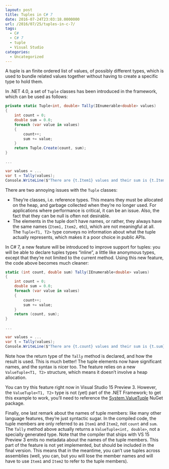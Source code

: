 ```yaml
---
layout: post
title: Tuples in C# 7
date: 2016-07-24T23:03:18.0000000
url: /2016/07/25/tuples-in-c-7/
tags:
  - C#
  - C# 7
  - tuple
  - Visual Studio
categories:
  - Uncategorized
---
```



A tuple is an finite ordered list of values, of possibly different types, which is used to bundle related values together without having to create a specific type to hold them.

In .NET 4.0, a set of `Tuple` classes has been introduced in the framework, which can be used as follows:

```csharp
private static Tuple<int, double> Tally(IEnumerable<double> values)
{
    int count = 0;
    double sum = 0.0;
    foreach (var value in values)
    {
        count++;
        sum += value;
    }
    return Tuple.Create(count, sum);
}

...

var values = ...
var t = Tally(values);
Console.WriteLine($"There are {t.Item1} values and their sum is {t.Item2}");
```

There are two annoying issues with the `Tuple` classes:

- They’re classes, i.e. reference types. This means they must be allocated on the heap, and garbage collected when they’re no longer used. For applications where performance is critical, it can be an issue. Also, the fact that they can be null is often not desirable.
- The elements in the tuple don’t have names, or rather, they always have the same names (`Item1,` `Item2,` etc), which are not meaningful at all. The `Tuple<T1, T2>` type conveys no information about what the tuple actually represents, which makes it a poor choice in public APIs.


In C# 7, a new feature will be introduced to improve support for tuples: you will be able to declare tuples types “inline”, a little like anonymous types, except that they’re not limited to the current method. Using this new feature, the code above becomes much cleaner:

```csharp
static (int count, double sum) Tally(IEnumerable<double> values)
{
    int count = 0;
    double sum = 0.0;
    foreach (var value in values)
    {
        count++;
        sum += value;
    }
    return (count, sum);
}

...

var values = ...
var t = Tally(values);
Console.WriteLine($"There are {t.count} values and their sum is {t.sum}");
```

Note how the return type of the `Tally` method is declared, and how the result is used. This is much better! The tuple elements now have significant names, and the syntax is nicer too. The feature relies on a new `ValueTuple<T1, T2>` structure, which means it doesn’t involve a heap allocation.

You can try this feature right now in Visual Studio 15 Preview 3. However, the  `ValueTuple<T1, T2>` type is not (yet) part of the .NET Framework; to get this example to work, you’ll need to reference the [System.ValueTuple](https://packages.nuget.org/packages/System.ValueTuple) NuGet package.

Finally, one last remark about the names of tuple members: like many other language features, they’re just syntactic sugar. In the compiled code, the tuple members are only referred to as `Item1` and `Item2`, not `count` and `sum`. The `Tally` method above actually returns a `ValueTuple<int, double>`, not a specially generated type. Note that the compiler that ships with VS 15 Preview 3 emits no metadata about the names of the tuple members. This part of the feature is not yet implemented, but should be included in the final version. This means that in the meantime, you can’t use tuples across assemblies (well, you can, but you will lose the member names and will have to use `Item1` and `Item2` to refer to the tuple members).

